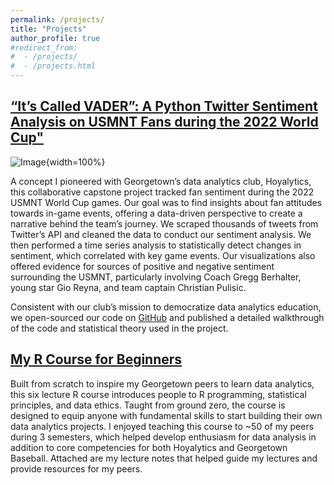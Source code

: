 ```yaml
---
permalink: /projects/
title: "Projects"
author_profile: true
#redirect_from: 
#  - /projects/
#  - /projects.html
---
```

## [“It’s Called VADER”: A Python Twitter Sentiment Analysis on USMNT Fans during the 2022 World Cup"](https://medium.com/hoyalytics/its-called-vader-a-python-twitter-sentiment-analysis-on-usmnt-fans-during-the-2022-world-cup-a8e08d479647) 

![Image](/images/site-logo.png){width=100%}


A concept I pioneered with Georgetown’s data analytics club, Hoyalytics, this collaborative capstone project tracked fan sentiment during the 2022 USMNT World Cup games. Our goal was to find insights about fan attitudes towards in-game events, offering a data-driven perspective to create a narrative behind the team’s journey. We scraped thousands of tweets from Twitter’s API and cleaned the data to conduct our sentiment analysis. We then performed a time series analysis to statistically detect changes in sentiment, which correlated with key game events. Our visualizations also offered evidence for sources of positive and negative sentiment surrounding the USMNT, particularly involving Coach Gregg Berhalter, young star Gio Reyna, and team captain Christian Pulisic. 

Consistent with our club’s mission to democratize data analytics education, we open-sourced our code on [GitHub](https://github.com/wcalandra5/USMNT_Sentiment_Analysis) and published a detailed walkthrough of the code and statistical theory used in the project.

## [My R Course for Beginners](https://github.com/wcalandra5/R_Course#r-education-course-notes)  

Built from scratch to inspire my Georgetown peers to learn data analytics, this six lecture R course introduces people to R programming, statistical principles, and data ethics. Taught from ground zero, the course is designed to equip anyone with fundamental skills to start building their own data analytics projects. I enjoyed teaching this course to ~50 of my peers during 3 semesters, which helped develop enthusiasm for data analysis in addition to core competencies for both Hoyalytics and Georgetown Baseball. Attached are my lecture notes that helped guide my lectures and provide resources for my peers.
